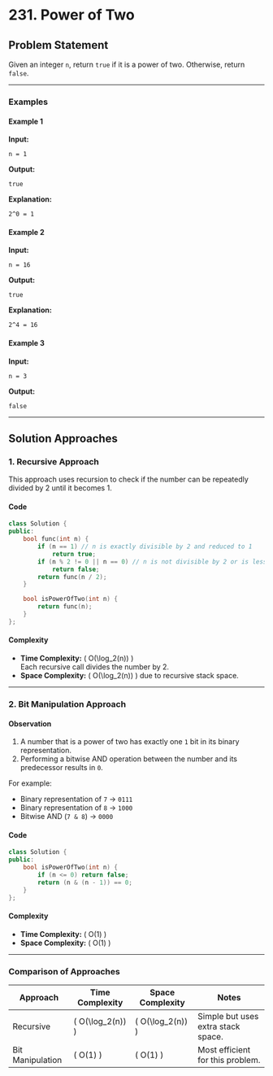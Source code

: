 # 231. Power of Two

## Problem Statement

Given an integer `n`, return `true` if it is a power of two. Otherwise, return `false`.

---

### Examples

#### Example 1
**Input:**
```
n = 1
```
**Output:**
```
true
```
**Explanation:**
```
2^0 = 1
```

#### Example 2
**Input:**
```
n = 16
```
**Output:**
```
true
```
**Explanation:**
```
2^4 = 16
```

#### Example 3
**Input:**
```
n = 3
```
**Output:**
```
false
```

---

## Solution Approaches

### 1. Recursive Approach
This approach uses recursion to check if the number can be repeatedly divided by 2 until it becomes 1.

#### Code
```cpp
class Solution {
public:
    bool func(int n) {
        if (n == 1) // n is exactly divisible by 2 and reduced to 1
            return true;
        if (n % 2 != 0 || n == 0) // n is not divisible by 2 or is less than 1
            return false;
        return func(n / 2);
    }

    bool isPowerOfTwo(int n) {
        return func(n);
    }
};
```

#### Complexity
- **Time Complexity:** \( O(\log_2(n)) \)  
  Each recursive call divides the number by 2.
- **Space Complexity:** \( O(\log_2(n)) \) due to recursive stack space.

---

### 2. Bit Manipulation Approach

#### Observation
1. A number that is a power of two has exactly one `1` bit in its binary representation.
2. Performing a bitwise AND operation between the number and its predecessor results in `0`.

For example:
- Binary representation of `7` -> `0111`
- Binary representation of `8` -> `1000`
- Bitwise AND (`7 & 8`) -> `0000`

#### Code
```cpp
class Solution {
public:
    bool isPowerOfTwo(int n) {
        if (n <= 0) return false;
        return (n & (n - 1)) == 0;
    }
};
```

#### Complexity
- **Time Complexity:** \( O(1) \)
- **Space Complexity:** \( O(1) \)

---

### Comparison of Approaches

| Approach               | Time Complexity | Space Complexity | Notes                                 |
|------------------------|-----------------|------------------|---------------------------------------|
| Recursive             | \( O(\log_2(n)) \) | \( O(\log_2(n)) \) | Simple but uses extra stack space.   |
| Bit Manipulation      | \( O(1) \)       | \( O(1) \)        | Most efficient for this problem.     |
